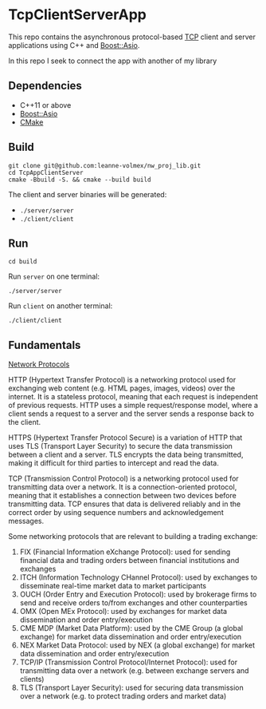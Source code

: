 # TcpClientServerApp

This repo contains the asynchronous protocol-based
[TCP](https://en.wikipedia.org/wiki/Transmission_Control_Protocol) client and
server applications using C++ and
[Boost::Asio](https://www.boost.org/doc/libs/1_81_0/doc/html/boost_asio.html).

In this repo I seek to connect the app with another of my library
## Dependencies

- C++11 or above
- [Boost::Asio](https://www.boost.org/doc/libs/1_81_0/doc/html/boost_asio.html)
- [CMake](https://cmake.org/)

## Build

```shell
git clone git@github.com:leanne-volmex/nw_proj_lib.git
cd TcpAppClientServer
cmake -Bbuild -S. && cmake --build build
```

The client and server binaries will be generated:

- `./server/server`
- `./client/client`

## Run

`cd build` 

Run `server` on one terminal:

```shell
./server/server
```

Run `client` on another terminal:

```shell
./client/client
```

## Fundamentals

[Network Protocols](https://www.youtube.com/watch?v=E5bSumTAHZE&t=259s)

HTTP (Hypertext Transfer Protocol) is a networking protocol used for exchanging web content (e.g. HTML pages, images, videos) over the internet. It is a stateless protocol, meaning that each request is independent of previous requests. HTTP uses a simple request/response model, where a client sends a request to a server and the server sends a response back to the client.

HTTPS (Hypertext Transfer Protocol Secure) is a variation of HTTP that uses TLS (Transport Layer Security) to secure the data transmission between a client and a server. TLS encrypts the data being transmitted, making it difficult for third parties to intercept and read the data.

TCP (Transmission Control Protocol) is a networking protocol used for transmitting data over a network. It is a connection-oriented protocol, meaning that it establishes a connection between two devices before transmitting data. TCP ensures that data is delivered reliably and in the correct order by using sequence numbers and acknowledgement messages.

Some networking protocols that are relevant to building a trading exchange:

1.  FIX (Financial Information eXchange Protocol): used for sending financial data and trading orders between financial institutions and exchanges
2.  ITCH (Information Technology CHannel Protocol): used by exchanges to disseminate real-time market data to market participants
3.  OUCH (Order Entry and Execution Protocol): used by brokerage firms to send and receive orders to/from exchanges and other counterparties
4.  OMX (Open MEx Protocol): used by exchanges for market data dissemination and order entry/execution
5.  CME MDP (Market Data Platform): used by the CME Group (a global exchange) for market data dissemination and order entry/execution
6.  NEX Market Data Protocol: used by NEX (a global exchange) for market data dissemination and order entry/execution
7.  TCP/IP (Transmission Control Protocol/Internet Protocol): used for transmitting data over a network (e.g. between exchange servers and clients)
8.  TLS (Transport Layer Security): used for securing data transmission over a network (e.g. to protect trading orders and market data)


